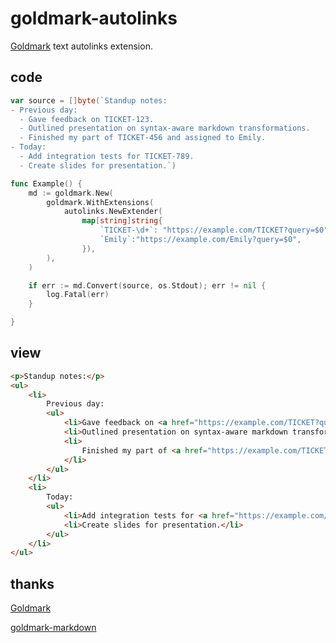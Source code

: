# goldmark-autolinks

[Goldmark](https://github.com/yuin/goldmark) text autolinks extension.

## code

```go
var source = []byte(`Standup notes:
- Previous day:
  - Gave feedback on TICKET-123.
  - Outlined presentation on syntax-aware markdown transformations.
  - Finished my part of TICKET-456 and assigned to Emily.
- Today:
  - Add integration tests for TICKET-789.
  - Create slides for presentation.`)

func Example() {
	md := goldmark.New(
		goldmark.WithExtensions(
			autolinks.NewExtender(
				map[string]string{
					`TICKET-\d+`: "https://example.com/TICKET?query=$0",
                    `Emily`:"https://example.com/Emily?query=$0",
				}),
		),
	)

	if err := md.Convert(source, os.Stdout); err != nil {
		log.Fatal(err)
	}

}
```

## view

```html
<p>Standup notes:</p>
<ul>
    <li>
        Previous day:
        <ul>
            <li>Gave feedback on <a href="https://example.com/TICKET?query=TICKET-123">TICKET-123</a>.</li>
            <li>Outlined presentation on syntax-aware markdown transformations.</li>
            <li>
                Finished my part of <a href="https://example.com/TICKET?query=TICKET-456">TICKET-456</a> and assigned to Emily.
            </li>
        </ul>
    </li>
    <li>
        Today:
        <ul>
            <li>Add integration tests for <a href="https://example.com/TICKET?query=TICKET-789">TICKET-789</a>.</li>
            <li>Create slides for presentation.</li>
        </ul>
    </li>
</ul>
```

## thanks

[Goldmark](https://github.com/yuin/goldmark)

[goldmark-markdown](https://github.com/teekennedy/goldmark-markdown)
